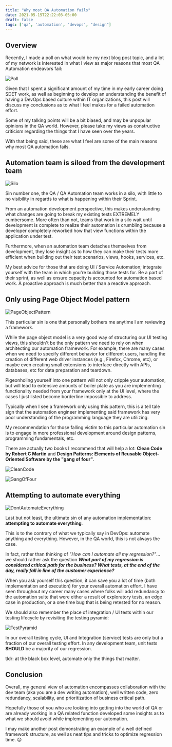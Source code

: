```yaml
---
title: "Why most QA Automation fails"
date: 2021-05-15T22:22:03-05:00
draft: false
tags: ['qa', 'automation', 'devops', "design"]
---
```



## Overview

Recently, I made a poll on what would be my next blog post topic, and a lot of my network is interested in what I view as major reasons that most QA Automation endeavors fail:

![Poll](images/poll.jpg)

Given that I spent a significant amount of my time in my early career doing SDET work, as well as beginning to develop an understanding the benefit of having a DevOps based culture within IT organizations, this post will discuss my conclusions as to what I feel makes for a failed automation effort.

Some of my talking points will be a bit biased, and may be unpopular opinions in the QA world. However, please take my views as constructive criticism regarding the things that I have seen over the years. 

With that being said, these are what I feel are some of the main reasons why most QA automation fails.

## Automation team is siloed from the development team

![Silo](images/silo.jpg)

Sin number one, the QA / QA Automation team works in a silo, with little to no visibility in regards to what is happening within their Sprint.

From an automation development perspective, this makes understanding what changes are going to break my existing tests EXTREMELY cumbersome. More often than not, teams that work in a silo wait until development is complete to realize their  automation is crumbling because a developer completely reworked how that view functions within the application under test.

Furthermore, when an automation team detaches themselves from development, they lose insight as to how they can make their tests more efficient when building out their test scenarios, views, hooks, services, etc.

My best advice for those that are doing UI / Service Automation; integrate yourself with the team in which you're building those tests for. Be a part of their sprint, as well as ensure capacity is accounted for automation based work. A proactive approach is much better than a reactive approach.


## Only using Page Object Model pattern

![PageObjectPattern](images/pageobject.png)

This particular sin is one that personally bothers me anytime I am reviewing a framework. 

While the page object model is a very good way of structuring our UI testing views, this shouldn't be the only pattern we need to rely on when architecting our automation framework. For example, there are many cases when we need to specify different behavior for different users, handling the creation of different web driver instances (e.g., Firefox, Chrome, etc), or maybe even creating small extensions to interface directly with APIs, databases, etc for data preparation and teardown. 

Pigeonholing yourself into one pattern will not only cripple your automation, but will lead to extensive amounts of boiler plate as you are implementing functionality needed from your framework only at the UI level, where the cases I just listed become borderline impossible to address.

Typically when I see a framework only using this pattern, this is a tell tale sign that the automation engineer implementing said framework has very poor understanding of the programming language they are utilizing. 

My recommendation for those falling victim to this particular automation sin is to engage in more professional development around design patterns, programming fundamentals, etc. 

There are actually two books I recommend that will help a lot: **Clean Code by Robert C Martin** and **Design Patterns: Elements of Reusable Object-Oriented Software by the "gang of four"**.

![CleanCode](images/cleancode.jpg)

![GangOfFour](images/gangoffour.jpg)


## Attempting to automate everything

![DontAutomateEverything](images/dontautomate.jpg)

Last but not least, the ultimate sin of any automation implementation: **attempting to automate everything**.

This is to the contrary of what we typically say in DevOps: automate anything and everything. However, in the QA world, this is not always the case.

In fact, rather than thinking of *"How can I automate all my regression?"*... we should rather ask the question ***What part of my regression is considered critical path for the business? What tests, at the end of the day, really fall in line of the customer experience?***

When you ask yourself this question, it can save you a lot of time (both implementation and execution) for your overall automation effort. I have seen throughout my career many cases where folks will add redundancy to the automation suite that were either a result of exploratory tests, an edge case in production, or a one time bug that is being retested for no reason.

We should also remember the place of integration / UI tests within our testing lifecycle by revisiting the testing pyramid:

![TestPyramid](images/testpyramid.png)

In our overall testing cycle, UI and Integration (service) tests are only but a fraction of our overall testing effort. In any development team, unit tests **SHOULD** be a majority of our regression.

tldr: at the black box level, automate only the things that matter.

## Conclusion

Overall, my general view of automation encompasses collaboration with the dev team (aka you are a dev writing automation), well written code, zero redundancy, scalability, and prioritization of business critical path. 

Hopefully those of you who are looking into getting into the world of QA or are already working in a QA related function developed some insights as to what we should avoid while implementing our automation. 

I may make another post demonstrating an example of a well defined framework structure, as well as neat tips and tricks to optimize regression time. 😊